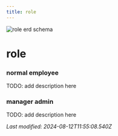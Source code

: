 ```yaml
---
title: role
---
```


![role erd schema](/img/schema/role.svg)


#  role

### normal employee
TODO: add description here

### manager admin
TODO: add description here


_Last modified: 2024-08-12T11:55:08.540Z_
